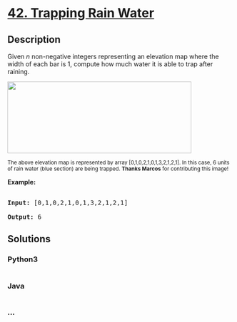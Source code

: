 # [42. Trapping Rain Water](https://leetcode.com/problems/trapping-rain-water)

## Description
<p>Given <em>n</em> non-negative integers representing an elevation map where the width of each bar is 1, compute how much water it is able to trap after raining.</p>



<p><img src="https://assets.leetcode.com/uploads/2018/10/22/rainwatertrap.png" style="width: 412px; height: 161px;" /><br />

<small>The above elevation map is represented by array [0,1,0,2,1,0,1,3,2,1,2,1]. In this case, 6 units of rain water (blue section) are being trapped. <strong>Thanks Marcos</strong> for contributing this image!</small></p>



<p><strong>Example:</strong></p>



<pre>

<strong>Input:</strong> [0,1,0,2,1,0,1,3,2,1,2,1]

<strong>Output:</strong> 6</pre>




## Solutions


<!-- tabs:start -->

### **Python3**

```python

```

### **Java**

```java

```

### **...**
```

```

<!-- tabs:end -->